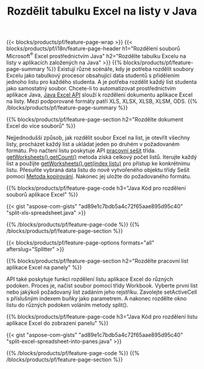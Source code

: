 ﻿---
title: Rozdělit tabulku Excel na listy v Java
url: /cs/java/splitter/
description: Java zdrojové kódy, které vysvětlují, jak rozdělit soubory Microsoft Excel do více dokumentů pomocí knihovny Excel Java
---
{{< blocks/products/pf/feature-page-wrap >}}
{{< blocks/products/pf/i18n/feature-page-header h1="Rozdělení souborů Microsoft<sup>&reg;</sup> Excel prostřednictvím Java" h2="Rozdělte tabulku Excelu na listy v aplikacích založených na Java" >}}
{{% blocks/products/pf/feature-page-summary %}}
Existují různé scénáře, kdy je potřeba rozdělit soubory Excelu jako tabulkový procesor obsahující data studentů s přidělením jednoho listu pro každého studenta. A je potřeba rozdělit každý list studenta jako samostatný soubor. Chcete-li to automatizovat prostřednictvím aplikace Java, [Java Excel API](/cells/java/) slouží k rozdělení dokumentu aplikace Excel na listy. Mezi podporované formáty patří XLS, XLSX, XLSB, XLSM, ODS. 
{{% /blocks/products/pf/feature-page-summary %}}

{{% blocks/products/pf/feature-page-section h2="Rozdělte dokument Excel do více souborů" %}}

Nejjednodušší způsob, jak rozdělit soubor Excel na list, je otevřít všechny listy, procházet každý list a ukládat jeden po druhém v požadovaném formátu. Pro načtení listu poskytuje API [pracovní sešit](https://reference.aspose.com/cells/java/com.aspose.cells/Workbook) třída. [getWorksheets().getCount()](https://reference.aspose.com/cells/java/com.aspose.cells/worksheetcollection#Count) metoda získá celkový počet listů. Iterujte každý list a použijte [getWorksheets().get(index listu)](https://reference.aspose.com/cells/java/com.aspose.cells/worksheetcollection#get) pro přístup ke konkrétnímu listu. Přesuňte vybraná data listu do nově vytvořeného objektu třídy Sešit pomocí [Metoda kopírování](https://reference.aspose.com/cells/java/com.aspose.cells/workbook#copy(com.aspose.cells.Workbook)). Nakonec jej uložte do požadovaného formátu.

{{% blocks/products/pf/feature-page-code h3="Java Kód pro rozdělení souborů aplikace Excel" %}}

{{< gist "aspose-com-gists" "ad89e1c7bdb5a4c72f65aae895d95c40" "split-xls-spreadsheet.java" >}}

{{% /blocks/products/pf/feature-page-code %}}
{{% /blocks/products/pf/feature-page-section %}}

{{< blocks/products/pf/feature-page-options formats="all" afterslug="Splitter" >}}

{{% blocks/products/pf/feature-page-section h2="Rozdělte pracovní list aplikace Excel na panely" %}}

API také poskytuje funkci rozdělení listu aplikace Excel do různých podoken. Proces je, načíst soubor pomocí třídy Workbook. Vyberte první list nebo jakýkoli požadovaný list zadáním jeho rejstříku. Zavolejte setActiveCell s příslušným indexem buňky jako parametrem. A nakonec rozdělte okno listu do různých podoken voláním metody split().

{{% blocks/products/pf/feature-page-code h3="Java Kód pro rozdělení listu aplikace Excel do zobrazení panelu" %}}

{{< gist "aspose-com-gists" "ad89e1c7bdb5a4c72f65aae895d95c40" "split-excel-spreadsheet-into-panes.java" >}}

{{% /blocks/products/pf/feature-page-code %}}
{{% /blocks/products/pf/feature-page-section %}}